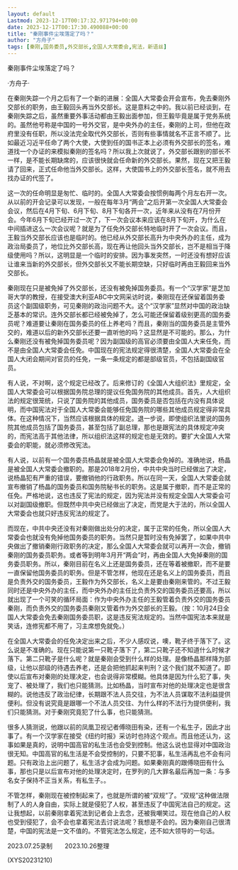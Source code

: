 ```yaml
---
layout: default
Lastmod: 2023-12-17T00:17:32.971794+00:00
date: 2023-12-17T00:17:30.490088+00:00
title: "秦刚事件尘埃落定了吗？"
author: "方舟子"
tags: [秦刚,国务委员,外交部长,全国人大常委会,宪法，新语丝]
---
```


秦刚事件尘埃落定了吗？

·方舟子·

在秦刚失踪一个月之后有了一个新的进展：全国人大常委会开会宣布，免去秦刚外交部长的职务，由王毅回头再当外交部长。这是意料之中的。我以前已经谈到，在秦刚失踪之后，虽然重要外事活动都由王毅出面参加，但王毅毕竟是属于党务系统的。虽然他号称是中国的一号外交官，是中央外办的主任，秦刚的上司，但他在政府里没有任职，所以没法完全取代外交部长，否则有些事情就名不正言不顺了。比如最近习近平任命了两个大使，大使到任的国书正本上必须有外交部长的签名，难道找一个办证的来模拟秦刚的签名吗？所以我上次就说了，外交部长跟别的部长不一样，是不能长期缺席的，应该很快就会任命新的外交部长。果然，现在又把王毅请了回来，正式任命他当外交部长。这样，大使国书上的外交部长签名，就不用去找办证的代签了。

这一次的任命明显是匆忙、临时的。全国人大常委会按惯例每两个月左右开一次。从以前的开会记录可以发现，一般在每年3月“两会”之后开第一次全国人大常委会会议，然后在4月下旬、6月下旬、8月下旬各开一次，近年来从没有在7月份开会。今年6月下旬已经开过一次了，下一次会议本来应该在8月下旬开，为什么在中间插进这么一次会议呢？就是为了任免外交部长特地临时开了一次会议。而且，王毅当外交部长应该也是临时的。他已经从外交部长高升为中央外办的主任，成为政治局委员了，地位比外交部长高，现在再让他回头当外交部长，岂不是相当于降级使用吗？所以，这明显是一个临时的安排。因为事发突然，一时还没有想好应该让谁来当新的外交部长，但外交部长又不能长期空缺，只好临时再由王毅回来当外交部长。

秦刚现在只是被免掉了外交部长，还没有被免掉国务委员。有一个“汉学家”是芝加哥大学的教授，在接受澳大利亚ABC中文网采访时说，秦刚现在还保留着国务委员这个副国级职务，可见秦刚的政治问题不大。这个“汉学家”显然对中国的政治缺乏基本的常识。连外交部长都已经被免掉了，怎么可能还保留着级别更高的国务委员呢？难道要让秦刚在国务委员的任上养老吗？而且，秦刚当的国务委员是主管外交的，难道以后的新外交部长还要一直听他的吗？这显然是不可能的。那么，为什么秦刚还没有被免掉国务委员呢？因为副国级的高官必须要由全国人大来任免，而不是由全国人大常委会任免。中国现在的宪法规定得很清楚，全国人大常委会在全国人大闭会期间对官员的任免，一条一条规定的都是部级官员，不包括副国级官员。

有人说，不对啊，这个规定已经改了。后来修订的《全国人大组织法》里规定，全国人大常委会可以根据国务院总理的提议任免国务院的其他成员。首先，人大组织法的规定很笼统，只说了国务院的其他成员，国务委员是否包括在内没有具体说明，而中国宪法对于全国人大常委会能够任免国务院的哪些其他成员规定得非常具体。在这种情况下，当然应该根据具体的规定。退一步说，即使组织法里说的国务院其他成员包括了国务委员，甚至包括了副总理，那也是跟宪法的具体规定冲突的，而宪法高于其他法律，所以组织法这样的规定也是无效的。要扩大全国人大常委会的职能，就必须修改宪法。

有人说，以前有一个国务委员杨晶就是被全国人大常委会免掉的。准确地说，杨晶是被全国人大常委会撤职的。那是2018年2月份，中共中央当时已经做出了决定，说杨晶犯有严重的错误，要撤销他的行政职务。所以在同一天，全国人大常委会就宣布撤销了杨晶的国务委员和国务院秘书长的职务。这是属于撤职，而不是正常的任免。严格地说，这也违反了宪法的规定，因为宪法并没有规定全国人大常委会可以对副国级撤职。但既然中共中央已经做出了决定，而党是大于法的，所以全国人大常委会也就只好违反宪法的规定了。

而现在，中共中央还没有对秦刚做出处分的决定，属于正常的任免，所以全国人大常委会也就没有免掉他国务委员的职务。当然只是暂时没有免掉罢了，如果中共中央做出了撤销秦刚行政职务的决定，那么全国人大常委会就可以再开一次会，撤销秦刚的国务委员职务。或者等到明年3月开“两会”时，再由全国人大免掉秦刚的国务委员职务。所以，秦刚目前在名义上还是国务委员，还在等着被撤职，而不是要一直保留他国务委员的职务。但是不管怎样，他现在还是名义上的国务委员，而且是负责外交的国务委员，王毅作为外交部长，名义上是要由秦刚来管的。不过王毅同时还是中央外办的主任，而中央外办的主任比负责外交的国务委员还要高，所以就出现了一个可笑的循环局面：作为中央外办主任的王毅管着负责外交的国务委员秦刚，而负责外交的国务委员秦刚又管着作为外交部长的王毅。（按：10月24日全国人大常委会免去秦刚国务委员职，这是违反宪法规定的。当然中国宪法本来就是笑话，连修宪都不用了，习主席想免就免。）

在全国人大常委会的任免决定出来之后，不少人感叹说，噢，靴子终于落下了。这么说是不准确的。现在只能说第一只靴子落下了，第二只靴子还不知道什么时候才落下。第二只靴子是什么呢？就是秦刚会受到什么样的处理。是像杨晶那样降为部级，让他以部级的待遇去养老，还是会把他抓起来判刑？这个我们就不知道了。即使以后宣布对秦刚的处理决定，也会说得非常模糊。他具体是因为什么犯了事，失宠了、被处理了，我们也只能猜测。比如杨晶，当时宣布对他的处理决定也是很含糊的。说他违反了政治纪律，长期跟不法人员交往，为不法人员谋取不法利益提供便利。但没有说究竟是跟哪一个不法人员交往、为什么样的不法行为提供便利，我们只能猜测。对于秦刚究竟犯了什么事，也只能猜测。

很多人猜测说，他跟以前的凤凰卫视记者傅晓田有染，还有一个私生子，因此才出事了。有一个汉学家在接受《纽约时报》采访时也持这个观点。而且他还认为，这事如果是真的，说明中国高官的私生活也会受到控制。他这么说也显得对中国政治很无知。中国高官的私生活是不会受控制的，只要不犯事，私生活再乱也不会有问题。只有政治上出问题了，私生活才会成为问题。如果秦刚真的跟傅晓田有什么事，那也只是以后宣布对他的处理决定时，在罗列的几大罪名最后再加一条：与多名女子保持不正当关系，有私生子。。

不管怎样，秦刚现在被控制起来了，也就是所谓的被“双规”了。“双规”这种做法限制了人的人身自由，实际上就是侵犯了人权，甚至违反了中国宪法自己的规定。这让我想起，以前秦刚拿着宪法到记者会上去念，还被我嘲笑过。现在他自己的人权也受到侵犯了，会不会也拿着宪法去讨说法呢？我想是不会的。因为秦刚自己很清楚，中国的宪法是一文不值的。不管宪法怎么规定，还不如大领导的一句话。

2023.07.25录制　　2023.10.26整理

(XYS20231210)

